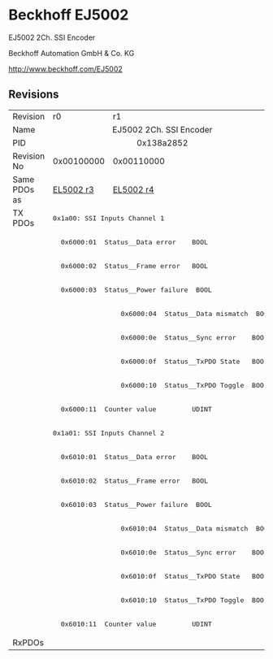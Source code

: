 # Beckhoff EJ5002

EJ5002 2Ch. SSI Encoder

Beckhoff Automation GmbH & Co. KG

http://www.beckhoff.com/EJ5002

## Revisions
<table>
<tr >
<td>Revision</td>
<td>r0</td>
<td>r1</td>
</tr>
<tr >
<td>Name</td>
<td colspan=2 align="center">EJ5002 2Ch. SSI Encoder</td>
</tr>
<tr >
<td>PID</td>
<td colspan=2 align="center">0x138a2852</td>
</tr>
<tr >
<td>Revision No</td>
<td>0x00100000</td>
<td>0x00110000</td>
</tr>
<tr >
<td>Same PDOs as</td>
<td><a href="EL5002">EL5002 r3</a></td>
<td><a href="EL5002">EL5002 r4</a></td>
</tr>
<tr class="txpdo pdosection">
<td rowspan=18 valign=top>TX PDOs</td>
<td colspan=2 align="left"><pre>0x1a00: SSI Inputs Channel 1</pre></td>
<td></td>
</tr>
<tr class="txpdo">
<td colspan=2 align="left"><pre>  0x6000:01  Status__Data error    BOOL</pre></td>
</tr>
<tr class="txpdo">
<td colspan=2 align="left"><pre>  0x6000:02  Status__Frame error   BOOL</pre></td>
</tr>
<tr class="txpdo">
<td colspan=2 align="left"><pre>  0x6000:03  Status__Power failure  BOOL</pre></td>
</tr>
<tr class="txpdo">
<td></td>
<td><pre>  0x6000:04  Status__Data mismatch  BOOL</pre></td>
</tr>
<tr class="txpdo">
<td></td>
<td><pre>  0x6000:0e  Status__Sync error    BOOL</pre></td>
</tr>
<tr class="txpdo">
<td></td>
<td><pre>  0x6000:0f  Status__TxPDO State   BOOL</pre></td>
</tr>
<tr class="txpdo">
<td></td>
<td><pre>  0x6000:10  Status__TxPDO Toggle  BOOL</pre></td>
</tr>
<tr class="txpdo">
<td colspan=2 align="left"><pre>  0x6000:11  Counter value         UDINT</pre></td>
</tr>
<tr class="txpdo pdosection">
<td colspan=2 align="left"><pre>0x1a01: SSI Inputs Channel 2</pre></td>
</tr>
<tr class="txpdo">
<td colspan=2 align="left"><pre>  0x6010:01  Status__Data error    BOOL</pre></td>
</tr>
<tr class="txpdo">
<td colspan=2 align="left"><pre>  0x6010:02  Status__Frame error   BOOL</pre></td>
</tr>
<tr class="txpdo">
<td colspan=2 align="left"><pre>  0x6010:03  Status__Power failure  BOOL</pre></td>
</tr>
<tr class="txpdo">
<td></td>
<td><pre>  0x6010:04  Status__Data mismatch  BOOL</pre></td>
</tr>
<tr class="txpdo">
<td></td>
<td><pre>  0x6010:0e  Status__Sync error    BOOL</pre></td>
</tr>
<tr class="txpdo">
<td></td>
<td><pre>  0x6010:0f  Status__TxPDO State   BOOL</pre></td>
</tr>
<tr class="txpdo">
<td></td>
<td><pre>  0x6010:10  Status__TxPDO Toggle  BOOL</pre></td>
</tr>
<tr class="txpdo">
<td colspan=2 align="left"><pre>  0x6010:11  Counter value         UDINT</pre></td>
</tr>
<tr >
<td>RxPDOs</td>
<td colspan=2 align="left"></td>
</tr>
</table>

